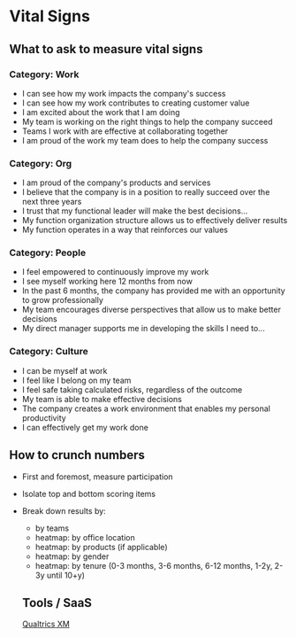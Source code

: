 # Vital Signs

## What to ask to measure vital signs

### Category: Work

- I can see how my work impacts the company's success
- I can see how my work contributes to creating customer value
- I am excited about the work that I am doing
- My team is working on the right things to help the company succeed
- Teams I work with are effective at collaborating together
- I am proud of the work my team does to help the company success

### Category: Org

- I am proud of the company's products and services
- I believe that the company is in a position to really succeed over the next three years
- I trust that my functional leader will make the best decisions...
- My function organization structure allows us to effectively deliver results
- My function operates in a way that reinforces our values

### Category: People

- I feel empowered to continuously improve my work
- I see myself working here 12 months from now
- In the past 6 months, the company has provided me with an opportunity to grow professionally
- My team encourages diverse perspectives that allow us to make better decisions
- My direct manager supports me in developing the skills I need to...

### Category: Culture

- I can be myself at work
- I feel like I belong on my team
- I feel safe taking calculated risks, regardless of the outcome
- My team is able to make effective decisions
- The company creates a work environment that enables my personal productivity
- I can effectively get my work done

## How to crunch numbers

- First and foremost, measure participation
- Isolate top and bottom scoring items
- Break down results by:
  - by teams
  - heatmap: by office location
  - heatmap: by products (if applicable)
  - heatmap: by gender
  - heatmap: by tenure (0-3 months, 3-6 months, 6-12 months, 1-2y, 2-3y until 10+y)

  ## Tools / SaaS
  
  [Qualtrics XM](https://www.qualtrics.com/)